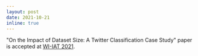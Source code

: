 ```yaml
---
layout: post
date: 2021-10-21
inline: true
---
```


"On the Impact of Dataset Size: A Twitter Classification Case Study" paper is accepted at [WI-IAT 2021](https://www.wi-iat.com/wi-iat2021/index.html).
